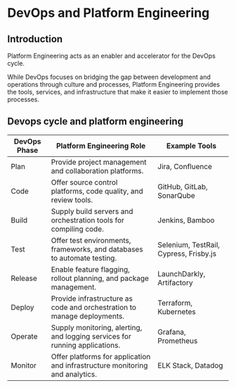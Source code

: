# DevOps and Platform Engineering

## Introduction

Platform Engineering acts as an enabler and accelerator for the DevOps cycle.

While DevOps focuses on bridging the gap between development and operations through culture and processes, Platform Engineering provides the tools, services, and infrastructure that make it easier to implement those processes.

## Devops cycle and platform engineering

| DevOps Phase | Platform Engineering Role                                                    | Example Tools                          |
| ------------ | ---------------------------------------------------------------------------- | -------------------------------------- |
| Plan         | Provide project management and collaboration platforms.                      | Jira, Confluence                       |
| Code         | Offer source control platforms, code quality, and review tools.              | GitHub, GitLab, SonarQube              |
| Build        | Supply build servers and orchestration tools for compiling code.             | Jenkins, Bamboo                        |
| Test         | Offer test environments, frameworks, and databases to automate testing.      | Selenium, TestRail, Cypress, Frisby.js |
| Release      | Enable feature flagging, rollout planning, and package management.           | LaunchDarkly, Artifactory              |
| Deploy       | Provide infrastructure as code and orchestration to manage deployments.      | Terraform, Kubernetes                  |
| Operate      | Supply monitoring, alerting, and logging services for running applications.  | Grafana, Prometheus                    |
| Monitor      | Offer platforms for application and infrastructure monitoring and analytics. | ELK Stack, Datadog                     |
